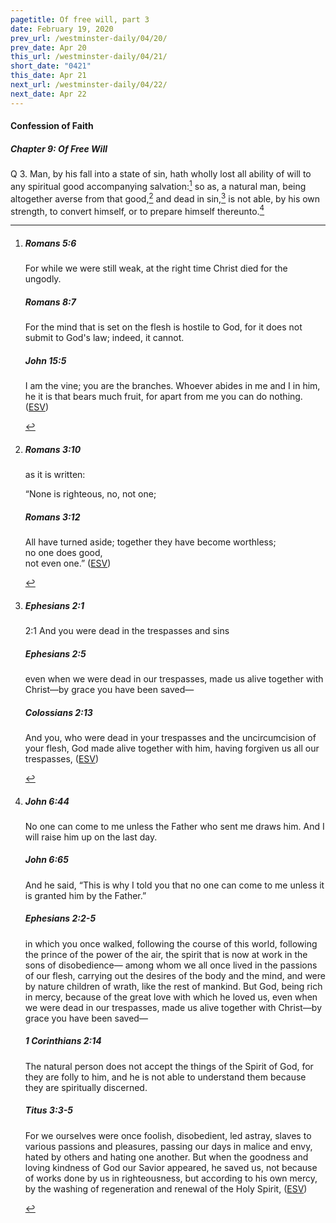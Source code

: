 ```yaml
---
pagetitle: Of free will, part 3
date: February 19, 2020
prev_url: /westminster-daily/04/20/
prev_date: Apr 20
this_url: /westminster-daily/04/21/
short_date: "0421"
this_date: Apr 21
next_url: /westminster-daily/04/22/
next_date: Apr 22
---
```


#### Confession of Faith

##### Chapter 9: Of Free Will

<span class="q">Q 3.</span> Man, by his fall into a state of sin, hath wholly lost all ability of will to any spiritual good accompanying salvation:[^fnref:wcf1] so as, a natural man, being altogether averse from that good,[^fnref:wcf2] and dead in sin,[^fnref:wcf3] is not able, by his own strength, to convert himself, or to prepare himself thereunto.[^fnref:wcf4]

[^fnref:wcf1]: <div class="esv"><h5>Romans 5:6</h5> <div class="esv-text"><p id="p45005006.01-1">For while we were still weak, at the right time Christ died for the ungodly.</p> </div><h5>Romans 8:7</h5> <div class="esv-text"><p id="p45008007.01-2">For the mind that is set on the flesh is hostile to God, for it does not submit to God's law; indeed, it cannot.</p> </div><h5>John 15:5</h5> <div class="esv-text"><p id="p43015005.01-3"><span class="woc">I am the vine; you are the branches. Whoever abides in me and I in him, he it is that bears much fruit, for apart from me you can do nothing.</span>  (<a href="http://www.esv.org" class="copyright">ESV</a>)</p> </div> </div>

[^fnref:wcf2]: <div class="esv"><h5>Romans 3:10</h5> <div class="esv-text"><p id="p45003010.01-1">as it is written:</p> <div class="block-indent"> <p class="line-group" id="p45003010.05-1">&#8220;None is righteous, no, not one;</p> </div> </div><h5>Romans 3:12</h5> <div class="esv-text"><div class="block-indent"> <p class="line-group" id="p45003012.01-2">All have turned aside; together they have become worthless;<br /> <span class="indent"></span>no one does good,<br /> <span class="indent"></span>not even one.&#8221;  (<a href="http://www.esv.org" class="copyright">ESV</a>)</p> </div> </div> </div>

[^fnref:wcf3]: <div class="esv"><h5>Ephesians 2:1</h5> <div class="esv-text"> <p id="p49002001.05-1"><span class="chapter-num" id="v49002001-1">2:1&nbsp;</span>And you were dead in the trespasses and sins</p> </div><h5>Ephesians 2:5</h5> <div class="esv-text"><p id="p49002005.01-2">even when we were dead in our trespasses, made us alive together with Christ&#8212;by grace you have been saved&#8212;</p> </div><h5>Colossians 2:13</h5> <div class="esv-text"><p id="p51002013.01-3">And you, who were dead in your trespasses and the uncircumcision of your flesh, God made alive together with him, having forgiven us all our trespasses,  (<a href="http://www.esv.org" class="copyright">ESV</a>)</p> </div> </div>

[^fnref:wcf4]: <div class="esv"><h5>John 6:44</h5> <div class="esv-text"><p id="p43006044.01-1"><span class="woc">No one can come to me unless the Father who sent me draws him. And I will raise him up on the last day.</span></p> </div><h5>John 6:65</h5> <div class="esv-text"><p id="p43006065.01-2">And he said, <span class="woc">&#8220;This is why I told you that no one can come to me unless it is granted him by the Father.&#8221;</span></p> </div><h5>Ephesians 2:2-5</h5> <div class="esv-text"><p id="p49002002.01-3">in which you once walked, following the course of this world, following the prince of the power of the air, the spirit that is now at work in the sons of disobedience&#8212; among whom we all once lived in the passions of our flesh, carrying out the desires of the body and the mind, and were by nature children of wrath, like the rest of mankind. But God, being rich in mercy, because of the great love with which he loved us, even when we were dead in our trespasses, made us alive together with Christ&#8212;by grace you have been saved&#8212;</p> </div><h5>1 Corinthians 2:14</h5> <div class="esv-text"><p id="p46002014.01-4">The natural person does not accept the things of the Spirit of God, for they are folly to him, and he is not able to understand them because they are spiritually discerned.</p> </div><h5>Titus 3:3-5</h5> <div class="esv-text"><p id="p56003003.01-5">For we ourselves were once foolish, disobedient, led astray, slaves to various passions and pleasures, passing our days in malice and envy, hated by others and hating one another. But when the goodness and loving kindness of God our Savior appeared, he saved us, not because of works done by us in righteousness, but according to his own mercy, by the washing of regeneration and renewal of the Holy Spirit,  (<a href="http://www.esv.org" class="copyright">ESV</a>)</p> </div> </div>

